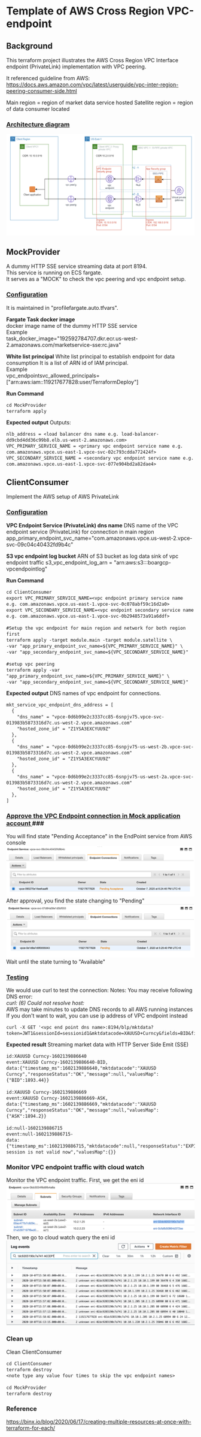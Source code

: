 # Template of AWS Cross Region VPC-endpoint

## Background
This terraform project illustrates the AWS Cross Region VPC Interface endpoint (PrivateLink) implementation with VPC peering.

It referenced guideline from AWS:
https://docs.aws.amazon.com/vpc/latest/userguide/vpc-inter-region-peering-consumer-side.html

Main region = region of market data service hosted
Satellite region = region of data consumer located

### <u> Architecture diagram </u>
![architecture](./images/Architecture.png)

## MockProvider
A dummy HTTP SSE service streaming data at port 8194. <br>
This service is running on ECS fargate. <br>
It serves as a "MOCK" to check the vpc peering and vpc endpoint setup. <br>

### <u>Configuration</u>
It is maintained in "profilefargate.auto.tfvars". <br>

**Fargate Task docker image** <br>
docker image name of the dummy HTTP SSE service <br>
Example <br>
task_docker_image="192592784707.dkr.ecr.us-west-2.amazonaws.com/marketservice-sse:rc.java"

**White list principal**
White list principal to establish endpoint for data consumption
It is a list of ARN id of IAM principal. <br>
Example <br>
vpc_endpointsvc_allowed_principals=["arn:aws:iam::119217677828:user/TerraformDeploy"]

**Run Command**
```
cd MockProvider
terraform apply
```
**Expected output**
Outputs:
```
nlb_address = <load balancer dns name e.g. load-balancer-dd9cbd4dd36c99b8.elb.us-west-2.amazonaws.com>
VPC_PRIMARY_SERVICE_NAME = <primary vpc endpoint service name e.g. com.amazonaws.vpce.us-east-1.vpce-svc-02c793cdda772424f>
VPC_SECONDARY_SERVICE_NAME = <secondary vpc endpoint service name e.g. com.amazonaws.vpce.us-east-1.vpce-svc-077e904bd2a82dae4>
```

## ClientConsumer ###
Implement the AWS setup of AWS PrivateLink
### <u>Configuration</u>

**VPC Endpoint Service (PrivateLink) dns name**
DNS name of the VPC endpoint service (PrivateLink) for connection in main region
app_primary_endpoint_svc_name="com.amazonaws.vpce.us-west-2.vpce-svc-09c04c40432fd9b4c"

**S3 vpc endpoint log bucket**
ARN of S3 bucket as log data sink of vpc endpoint traffic
s3_vpc_endpoint_log_arn = "arn:aws:s3:::boargcp-vpcendpointlog"

**Run Command**
```
cd ClientConsumer
export VPC_PRIMARY_SERVICE_NAME=<vpc endpoint primary service name e.g. com.amazonaws.vpce.us-east-1.vpce-svc-0c078abf59c16d2a0>
export VPC_SECONDARY_SERVICE_NAME=<vpc endpoint secondary service name e.g. com.amazonaws.vpce.us-east-1.vpce-svc-0b2948573a91a6ddf>

#Setup the vpc endpoint for main region and network for both region first
terraform apply -target module.main -target module.satellite \
-var "app_primary_endpoint_svc_name=${VPC_PRIMARY_SERVICE_NAME}" \
-var "app_secondary_endpoint_svc_name=${VPC_SECONDARY_SERVICE_NAME}"

#setup vpc peering
terraform apply -var "app_primary_endpoint_svc_name=${VPC_PRIMARY_SERVICE_NAME}" \
-var "app_secondary_endpoint_svc_name=${VPC_SECONDARY_SERVICE_NAME}"
```

**Expected output**
DNS names of vpc endpoint for connections.

```
mkt_service_vpc_endpoint_dns_address = [
  {
    "dns_name" = "vpce-0d6b99e2c3337cc85-6snpjv75.vpce-svc-013983b5873316d7c.us-west-2.vpce.amazonaws.com"
    "hosted_zone_id" = "Z1YSA3EXCYUU9Z"
  },
  {
    "dns_name" = "vpce-0d6b99e2c3337cc85-6snpjv75-us-west-2b.vpce-svc-013983b5873316d7c.us-west-2.vpce.amazonaws.com"
    "hosted_zone_id" = "Z1YSA3EXCYUU9Z"
  },
  {
    "dns_name" = "vpce-0d6b99e2c3337cc85-6snpjv75-us-west-2a.vpce-svc-013983b5873316d7c.us-west-2.vpce.amazonaws.com"
    "hosted_zone_id" = "Z1YSA3EXCYUU9Z"
  },
]
```

### <u>Approve the VPC Endpoint connection in Mock application account </u>###
You will find state "Pending Acceptance" in the EndPoint service from AWS console
![Seek Approval](./images/await_approval_endpoint_connection.png)
After approval, you find the state changing to "Pending"
![Approved](./images/approved_endpoint_connection.png)
Wait until the state turning to "Available"

### <u>Testing</u>
We would use curl to test the connection:
Notes:
You may receive following DNS error:<br>
<i>curl: (6) Could not resolve host:</i>
<br>
AWS may take minutes to update DNS records to all AWS running instances<br>
If you don't want to wait, you can use ip address of VPC endpoint instead <br>
```
curl -X GET '<vpc end point dns name>:8194/blp/mktdata?token=JWT1&sessionId=sessionid1&mktdatacode=XAUUSD+Curncy&fields=BID&fields=ASK'
```

**Expected result**
Streaming market data with HTTP Server Side Emit (SSE)
```
id:XAUUSD Curncy-1602139886640
event:XAUUSD Curncy-1602139886640-BID,
data:{"timestamp_ms":1602139886640,"mktdatacode":"XAUUSD Curncy","responseStatus":"OK","message":null,"valuesMap":{"BID":1893.44}}

id:XAUUSD Curncy-1602139886669
event:XAUUSD Curncy-1602139886669-ASK,
data:{"timestamp_ms":1602139886669,"mktdatacode":"XAUUSD Curncy","responseStatus":"OK","message":null,"valuesMap":{"ASK":1894.2}}

id:null-1602139886715
event:null-1602139886715-
data:{"timestamp_ms":1602139886715,"mktdatacode":null,"responseStatus":"EXPIRED","message":"sessionid1 session is not valid now","valuesMap":{}}
```


### Monitor VPC endpoint traffic with cloud watch ###
Monitor the VPC endpoint traffic.
First, we get the eni id
![get eni of VPC endpoint](./images/vpc-endpoingeniexample.png)
Then, we go to cloud watch
query the eni id
![cloudwatch - query eni id](./images/vpc-endpointlog.png)

### Clean up ###
Clean ClientConsumer
```
cd ClientConsumer
terraform destroy
<note type any value four times to skip the vpc endpoint names>

cd MockProvider
terraform destroy
```

### Reference
https://binx.io/blog/2020/06/17/creating-multiple-resources-at-once-with-terraform-for-each/